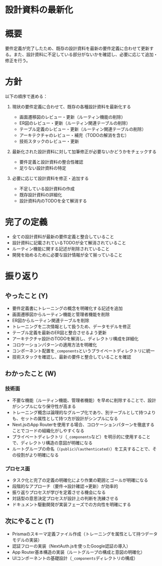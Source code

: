 # 設計資料の最新化

# 概要
要件定義が完了したため、既存の設計資料を最新の要件定義に合わせて更新する。また、設計資料に不足している部分がないかを確認し、必要に応じて追加・修正を行う。

# 方針
以下の順序で進める：
1. 現状の要件定義に合わせて、既存の各種設計資料を最新化する
   - 画面遷移図のレビュー・更新（ルーティン機能の削除）
   - ER図のレビュー・更新（ルーティン関連テーブルの削除）
   - テーブル定義のレビュー・更新（ルーティン関連テーブルの削除）
   - アーキテクチャのレビュー・補完（TODOの解消を含む）
   - 技術スタックのレビュー・更新

2. 最新化された設計資料に対して加筆修正が必要ないかどうかをチェックする
   - 要件定義と設計資料の整合性確認
   - 足りない設計資料の特定

3. 必要に応じて設計資料を修正・追加する
   - 不足している設計資料の作成
   - 既存設計資料の詳細化
   - 設計資料内のTODOを全て解消する

# 完了の定義
- 全ての設計資料が最新の要件定義と整合していること
- 設計資料に記載されているTODOが全て解消されていること
- ルーティン機能に関する記述が削除されていること
- 開発を始めるために必要な設計情報が全て揃っていること

# 振り返り
## やったこと (Y)
- 要件定義書にトレーニングの概念を明確化する記述を追加
- 画面遷移図からルーティン機能と管理者機能を削除
- ER図からルーティン関連テーブルを削除
- トレーニングを二次情報として扱うため、データモデルを修正
- テーブル定義を最新のER図と整合させるよう更新
- アーキテクチャ設計のTODOを解消し、ディレクトリ構成を詳細化
- コロケーションパターンの適用方法を明確化
- コンポーネント配置を`_components`というプライベートディレクトリに統一
- 技術スタックを確認し、最新の要件と整合していることを確認

## わかったこと (W)
### 技術面
- 不要な機能（ルーティン機能、管理者機能）を早めに削除することで、設計がシンプルになり保守性が高まる
- トレーニング概念は論理的なグループ化であり、別テーブルとして持つよりも、セットの属性として持つ方が設計がシンプルになる
- Next.jsのApp Routerを使用する場合、コロケーションパターンを徹底することでコードの組織化がしやすくなる
- プライベートディレクトリ（`_components`など）を明示的に使用することで、ディレクトリ構造の意図が明確になる
- ルートグループの命名（`(public)`/`(authenticated)`）を工夫することで、その役割がより明確になる

### プロセス面
- タスク化と完了の定義の明確化により作業の範囲とゴールが明確になる
- 段階的なアプローチ（要件→設計確認→更新）が効率的
- 振り返りプロセスが学びを定着させる機会になる
- 対話型の意思決定プロセスが設計上の判断を洗練させる
- ドキュメント駆動開発が実装フェーズでの方向性を明確にする

## 次にやること (T)
- Prismaのスキーマ定義ファイル作成（トレーニングを属性として持つデータモデルの実装）
- 認証フローの実装（NextAuth.jsを使ったGoogle認証の導入）
- App Router基本構造の実装（ルートグループの構成と意図の明確化）
- UIコンポーネントの基礎設計（`_components`ディレクトリの構成）
